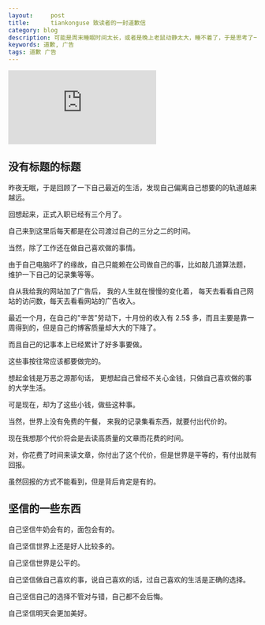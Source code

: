 ```yaml
---
layout:     post
title:      tiankonguse 致读者的一封道歉信
category: blog
description: 可能是周末睡眠时间太长，或者是晚上老鼠动静太大，睡不着了，于是思考了一下自己最近的生活。
keywords: 道歉, 广告
tags: 道歉 广告
---
```


![道歉信][cover-sorry]

## 没有标题的标题

昨夜无眠，于是回顾了一下自己最近的生活，发现自己偏离自己想要的的轨道越来越远。

回想起来，正式入职已经有三个月了。  

自己来到这里后每天都是在公司渡过自己的三分之二的时间。  

当然，除了工作还在做自己喜欢做的事情。

由于自己电脑坏了的缘故，自己只能赖在公司做自己的事，比如敲几道算法题， 维护一下自己的记录集等等。  

自从我给我的网站加了广告后， 我的人生就在慢慢的变化着， 每天去看看自己网站的访问数，每天去看看网站的广告收入。  

最近一个月，在自己的"辛苦"劳动下，十月份的收入有 2.5$ 多，而且主要是靠一周得到的，但是自己的博客质量却大大的下降了。  

而且自己的记事本上已经累计了好多事要做。

这些事按往常应该都要做完的。  

想起金钱是万恶之源那句话， 更想起自己曾经不关心金钱，只做自己喜欢做的事的大学生活。  

可是现在，却为了这些小钱，做些这种事。  


当然，世界上没有免费的午餐， 来我的记录集看东西，就要付出代价的。  

现在我想那个代价将会是去读高质量的文章而花费的时间。

对，你花费了时间来读文章，你付出了这个代价，但是世界是平等的，有付出就有回报。

虽然回报的方式不能看到，但是背后肯定是有的。


## 坚信的一些东西


自己坚信牛奶会有的，面包会有的。

自己坚信世界上还是好人比较多的。

自己坚信世界是公平的。

自己坚信做自己喜欢的事，说自己喜欢的话，过自己喜欢的生活是正确的选择。

自己坚信自己的选择不管对与错，自己都不会后悔。

自己坚信明天会更加美好。


[cover-sorry]: http://tiankonguse.com/lab/cloudLink/baidupan.php?url=/1915453531/3605123658.png
